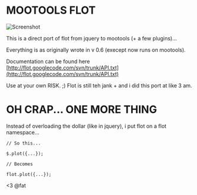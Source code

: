 MOOTOOLS FLOT
=============

![Screenshot](http://cl.ly/59VB/Screen_shot_2011-03-10_at_10.59.32_AM.png)

This is a direct port of flot from jquery to mootools (+ a few plugins)...

Everything is as originally wrote in v 0.6 (execept now runs on mootools).

Documentation can be found here [http://flot.googlecode.com/svn/trunk/API.txt](http://flot.googlecode.com/svn/trunk/API.txt)

Use at your own RISK. ;) Flot is still teh jank + and i did this port at like 3 am.

OH CRAP... ONE MORE THING
=========================

Instead of overloading the dollar (like in jquery), i put flot on a flot namespace...

    // So this...

    $.plot({...});
   
    // Becomes

    flot.plot({...});


<3 @fat
